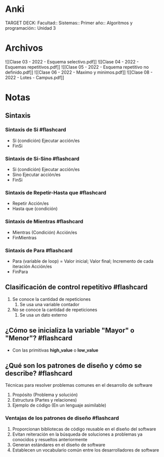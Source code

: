 # Anki
TARGET DECK: Facultad::  Sistemas:: Primer año:: Algoritmos y programación:: Unidad 3
# Archivos
![[Clase 03 - 2022 - Esquema selectivo.pdf]]
![[Clase 04 - 2022 - Esquemas repetitivos.pdf]]
![[Clase 05 - 2022 - Esquema repetitivo no definido.pdf]]
![[Clase 06 - 2022 - Maximo y minimos.pdf]]
![[Clase 08 - 2022 - Lotes - Campus.pdf]]
# Notas
## Sintaxis
### Sintaxis de Si #flashcard
- Si (condición)
Ejecutar acción/es
- FinSi
<!--ID: 1700071231836-->


### Sintaxis de Si-Sino #flashcard
- Si (condición)
Ejecutar acción/es
- Sino
Ejecutar acción/es
- FinSi
<!--ID: 1700071231867-->


### Sintaxis de Repetir-Hasta que #flashcard
- Repetir
Acción/es
- Hasta que (condición)
<!--ID: 1700071231891-->


### Sintaxis de Mientras #flashcard
- Mientras (Condición)
Acción/es
- FinMientras
<!--ID: 1700071231929-->


### Sintaxis de Para #flashcard
- Para (variable de loop) = Valor inicial; Valor final; Incremento de cada iteración
Acción/es
- FinPara
<!--ID: 1700071231961-->


## Clasificación de control repetitivo #flashcard
1. Se conoce la cantidad de repeticiones
	1. Se usa una variable contador
2. No se conoce la cantidad de repeticiones
	1.  Se usa un dato externo
<!--ID: 1700071231993-->


## ¿Cómo se inicializa la variable "Mayor" o "Menor"? #flashcard
- Con las primitivas **high_value** o **low_value**
<!--ID: 1700071232025-->


## ¿Qué son los patrones de diseño y cómo se describe? #flashcard
Técnicas para resolver problemas comunes en el desarrollo de software
1. Propósito (Problema y solución)
2. Estructura (Partes y relaciones)
3. Ejemplo de código (En un lenguaje asimilable)
<!--ID: 1700071232058-->




### Ventajas de los patrones de diseño #flashcard
1. Proporcionan bibliotecas de código reusable en el diseño del software
2. Evitan reiteración en la búsqueda de soluciones a problemas ya conocidos y resueltos anteriormente
3. Generan estándares en el diseño de software
4. Establecen un vocabulario común entre los desarrolladores de software
<!--ID: 1700071232090-->
